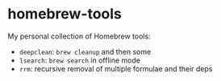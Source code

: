 # homebrew-tools
My personal collection of Homebrew tools:
* `deepclean`: `brew cleanup` and then some
* `lsearch`: `brew search` in offline mode
* `rrm`: recursive removal of multiple formulae and their deps
